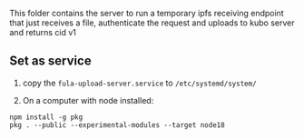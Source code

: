 This folder contains the server to run a temporary ipfs receiving endpoint that just receives a file, authenticate the request and uploads to kubo server and returns cid v1

## Set as service

1. copy the `fula-upload-server.service` to `/etc/systemd/system/`

2. On a computer with node installed:
```
npm install -g pkg
pkg . --public --experimental-modules --target node18
```
